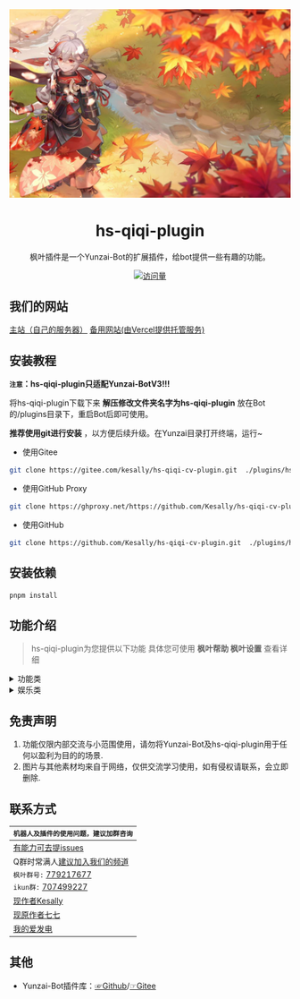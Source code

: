 
<div align="center">
  <img src="resources/README.md图片/0.jpg" alt="枫叶" width = "1326">

<h1>hs-qiqi-plugin</h1>

枫叶插件是一个Yunzai-Bot的扩展插件，给bot提供一些有趣的功能。

</div>
<div align="center">

[![访问量](https://profile-counter.glitch.me/hs-qiqi-cv-plugin/count.svg)](https://gitee.com/kesally/hs-qiqi-cv-plugin.git)

</div>

## 我们的网站

[主站（自己的服务器）](https://kesally.ren/)
[备用网站(由Vercel提供托管服务)](https://kesally.eu.org/)

## 安装教程

**`注意`：hs-qiqi-plugin只适配Yunzai-BotV3!!!**

将hs-qiqi-plugin下载下来 **解压修改文件夹名字为hs-qiqi-plugin**  放在Bot的/plugins目录下，重启Bot后即可使用。

 **推荐使用git进行安装** ，以方便后续升级。在Yunzai目录打开终端，运行~

- 使用Gitee

```sh
git clone https://gitee.com/kesally/hs-qiqi-cv-plugin.git  ./plugins/hs-qiqi-plugin
```

- 使用GitHub Proxy

```sh
git clone https://ghproxy.net/https://github.com/Kesally/hs-qiqi-cv-plugin.git  ./plugins/hs-qiqi-plugin
```

- 使用GitHub

```sh
git clone https://github.com/Kesally/hs-qiqi-cv-plugin.git  ./plugins/hs-qiqi-plugin
```

## 安装依赖

```sh
pnpm install
```

## 功能介绍

> hs-qiqi-plugin为您提供以下功能
> 具体您可使用 **枫叶帮助  枫叶设置**  查看详细

<details>
  <summary>功能类</summary>

- 原神语音

  - xx语音

  - 高清语音(开启|关闭)

  - xx语音列表

- 绑定
  
- 全部/所有抽卡记录

- 视频解析

  - 【腾讯视频链接】

  - 拼接+【各类大视频平台链接】

- 只听主人的话

  - 只听我的

  - 听大家的

- 戳一戳语音

  - 【戳一戳机器人发送消息】

- news

  - 【查看今日新闻】

- 现在时间

  - 【查看现在的时间，无用功能+1】

- 禁言

  - 闭嘴@某人

  - 放开@某人

</details>

<details>
  <summary>娱乐类</summary>

- 丁真，小黑子

  - 丁真帮助

  - 一眼丁真

  - 芝士雪豹

  - 鲲鲲

  - 鸡你太美

  - 今天周几

- R18

  - sese

    - 枫叶sese帮助

    - se图撤回时间

- 数字炸弹

  - 数字炸弹（中级/高级/地狱/炼狱）

  - 结束数字炸弹

  - (关闭|开启)数字炸弹涩涩

- 随机类游戏

  - 今日运气

  - 群友老婆/老公

  - 娶群主

  - 开奖

- 青年大学习

  - 获取本期青年大学习完成图片，以假乱真

- 这周讨伐谁

  - 随机帮你选出这周讨伐谁，选择恐惧症的福音

- 随机图片

  - 监听发言并发出随机的图片

</details>

## 免责声明

1. 功能仅限内部交流与小范围使用，请勿将Yunzai-Bot及hs-qiqi-plugin用于任何以盈利为目的的场景.
2. 图片与其他素材均来自于网络，仅供交流学习使用，如有侵权请联系，会立即删除.

## 联系方式

<div align="center">

| `机器人及插件的使用问题，建议加群咨询`|
| ------------- |
|[有能力可去提issues](https://gitee.com/kesally/hs-qiqi-cv-plugin/issues)|
|Q群时常满人[建议加入我们的频道](https://pd.qq.com/s/13ptnp2ew)|
|  `枫叶群号:` [779217677](https://jq.qq.com/?_wv=1027&k=QfzmOyLZ)|
|  `ikun群:` [707499227](https://jq.qq.com/?_wv=1027&k=yTbA4lk6)|
|[现作者Kesally](https://gitee.com/kesally)|
|[现原作者七七](https://gitee.com/fengyeplugin)|
|[我的爱发电](http://afdian.com/a/Kesally)|
</div>

## 其他

- Yunzai-Bot插件库：[☞Github](https://github.com/yhArcadia/Yunzai-Bot-plugins-index)/[☞Gitee](https://gitee.com/yhArcadia/Yunzai-Bot-plugins-index)

